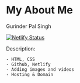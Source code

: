 # My About Me
Gurinder Pal Singh

[![Netlify Status](https://api.netlify.com/api/v1/badges/d4797ebe-4b70-4909-8a9b-017687526c4f/deploy-status)](https://app.netlify.com/sites/about-me-gurinderps003/deploys)

Description:
```
- HTML, CSS
- Github, Netlify
- Adding images and videos
- Hosting & Domain
```
